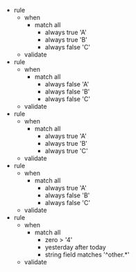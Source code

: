 * rule
   * when
      * match all
         * always true 'A'
         * always true 'B'
         * always false 'C'
   * validate
* rule
   * when
      * match all
         * always false 'A'
         * always false 'B'
         * always false 'C'
   * validate
* rule
   * when
      * match all
         * always true 'A'
         * always true 'B'
         * always true 'C'
   * validate
* rule
   * when
      * match all
         * always true 'A'
         * always false 'B'
         * always false 'C'
   * validate
* rule
   * when
      * match all
         * zero > '4'
         * yesterday after today
         * string field matches '^other.*'
   * validate
